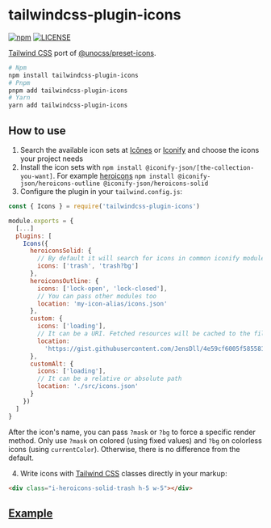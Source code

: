 # tailwindcss-plugin-icons

[![npm](https://badgen.net/npm/v/tailwindcss-plugin-icons)](https://www.npmjs.com/package/tailwindcss-plugin-icons)
[![LICENSE](https://badgen.net/github/license/micromatch/micromatch?color=green)](https://github.com/JensDll/tailwindcss-plugin-icons/blob/main/LICENSE)

[Tailwind CSS](https://tailwindcss.com/docs/installation) port of [@unocss/preset-icons](https://github.com/unocss/unocss/tree/main/packages/preset-icons/).

```bash
# Npm
npm install tailwindcss-plugin-icons
# Pnpm
pnpm add tailwindcss-plugin-icons
# Yarn
yarn add tailwindcss-plugin-icons
```

## How to use

1. Search the available icon sets at [Icônes](https://icones.js.org/collection/all?s=) or [Iconify](https://icon-sets.iconify.design/) and choose the icons your project needs
2. Install the icon sets with `npm install @iconify-json/[the-collection-you-want]`. For example [heroicons](https://heroicons.com/) `npm install @iconify-json/heroicons-outline @iconify-json/heroicons-solid`
3. Configure the plugin in your `tailwind.config.js`:

```js
const { Icons } = require('tailwindcss-plugin-icons')

module.exports = {
  [...]
  plugins: [
    Icons({
      heroiconsSolid: {
        // By default it will search for icons in common iconify module locations
        icons: ['trash', 'trash?bg']
      },
      heroiconsOutline: {
        icons: ['lock-open', 'lock-closed'],
        // You can pass other modules too
        location: 'my-icon-alias/icons.json'
      },
      custom: {
        icons: ['loading'],
        // It can be a URI. Fetched resources will be cached to the file system
        location:
          'https://gist.githubusercontent.com/JensDll/4e59cf6005f585581975941a94bc1d88/raw/0e70bdac81224add27d8f0576ab15406709e5938/icons.json'
      },
      customAlt: {
        icons: ['loading'],
        // It can be a relative or absolute path
        location: './src/icons.json'
      }
    })
  ]
}
```

After the icon's name, you can pass `?mask` or `?bg` to force a specific render method. Only use `?mask` on colored (using fixed values) and `?bg` on colorless icons (using `currentColor`). Otherwise, there is no difference from the default.

4. Write icons with [Tailwind CSS](https://tailwindcss.com/docs/installation) classes directly in your markup:

```html
<div class="i-heroicons-solid-trash h-5 w-5"></div>
```

## [Example](https://stackblitz.com/github/JensDll/tailwindcss-plugin-icons/tree/main/playground/vue?file=tailwind.config.js)
